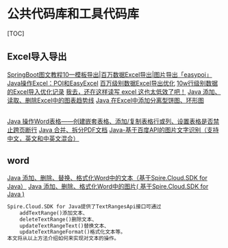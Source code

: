 # 公共代码库和工具代码库

[TOC]
## Excel导入导出
[SpringBoot图文教程10—模板导出|百万数据Excel导出|图片导出「easypoi」](https://www.cnblogs.com/bingyang-py/p/12419663.html)
[Java操作Excel：POI和EasyExcel](https://www.cnblogs.com/MessiXiaoMo3334/p/13288568.html)
[百万级别数据Excel导出优化](https://www.cnblogs.com/throwable/p/13285518.html)
[10w行级别数据的Excel导入优化记录](https://www.cnblogs.com/keatsCoder/p/13217561.html)
[我去，还在这样读写 excel 这也太低效了吧！](https://www.cnblogs.com/goodAndyxublog/p/12683641.html)
[Java 添加、读取、删除Excel中的图表趋势线](https://www.cnblogs.com/Yesi/p/14023241.html)
[Java 在Excel中添加分离型饼图、环形图](https://www.cnblogs.com/Yesi/p/14075039.html)
##
[Java 操作Word表格——创建嵌套表格、添加/复制表格行或列、设置表格是否禁止跨页断行](https://www.cnblogs.com/Yesi/p/11691132.html)
[Java 合并、拆分PDF文档](https://www.cnblogs.com/Yesi/p/10135734.html)
[Java-基于百度API的图片文字识别（支持中文，英文和中英文混合）](https://blog.csdn.net/wsk1103/article/details/79316220)

## word
[Java 添加、删除、替换、格式化Word中的文本（基于Spire.Cloud.SDK for Java）](https://www.cnblogs.com/Yesi/p/13391183.html)
[Java 添加、删除、格式化Word中的图片( 基于Spire.Cloud.SDK for Java )](https://www.cnblogs.com/Yesi/p/13424724.html)
```markdown
Spire.Cloud.SDK for Java提供了TextRangesApi接口可通过
    addTextRange()添加文本、
    deleteTextRange()删除文本、
    updateTextRangeText()替换文本、
    updateTextRangeFormat()格式化文本等。
本文将从以上方法介绍如何来实现对文本的操作。
```